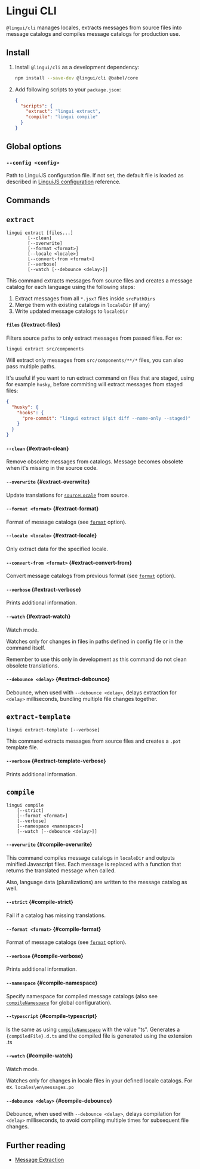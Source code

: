 # Lingui CLI

`@lingui/cli` manages locales, extracts messages from source files into message catalogs and compiles message catalogs for production use.

## Install

1.  Install `@lingui/cli` as a development dependency:

    ```bash npm2yarn
    npm install --save-dev @lingui/cli @babel/core
    ```

2.  Add following scripts to your `package.json`:

    ```json title="package.json"
    {
      "scripts": {
        "extract": "lingui extract",
        "compile": "lingui compile"
      }
    }
    ```

## Global options

### `--config <config>`

Path to LinguiJS configuration file. If not set, the default file is loaded as described in [LinguiJS configuration](/docs/ref/conf.md) reference.

## Commands

## `extract`

```shell
lingui extract [files...]
        [--clean]
        [--overwrite]
        [--format <format>]
        [--locale <locale>]
        [--convert-from <format>]
        [--verbose]
        [--watch [--debounce <delay>]]
```

This command extracts messages from source files and creates a message catalog for each language using the following steps:

1.  Extract messages from all `*.jsx?` files inside `srcPathDirs`
2.  Merge them with existing catalogs in `localeDir` (if any)
3.  Write updated message catalogs to `localeDir`

#### `files` {#extract-files}

Filters source paths to only extract messages from passed files. For ex:

```shell
lingui extract src/components
```

Will extract only messages from `src/components/**/*` files, you can also pass multiple paths.

It's useful if you want to run extract command on files that are staged, using for example `husky`, before commiting will extract messages from staged files:

```json title="package.json"
{
  "husky": {
    "hooks": {
      "pre-commit": "lingui extract $(git diff --name-only --staged)"
    }
  }
}
```

#### `--clean` {#extract-clean}

Remove obsolete messages from catalogs. Message becomes obsolete when it's missing in the source code.

#### `--overwrite` {#extract-overwrite}

Update translations for [`sourceLocale`](/docs/ref/conf.md#sourcelocale) from source.

#### `--format <format>` {#extract-format}

Format of message catalogs (see [`format`](/docs/ref/conf.md#format) option).

#### `--locale <locale>` {#extract-locale}

Only extract data for the specified locale.

#### `--convert-from <format>` {#extract-convert-from}

Convert message catalogs from previous format (see [`format`](/docs/ref/conf.md#format) option).

#### `--verbose` {#extract-verbose}

Prints additional information.

#### `--watch` {#extract-watch}

Watch mode.

Watches only for changes in files in paths defined in config file or in the command itself.

Remember to use this only in development as this command do not clean obsolete translations.

#### `--debounce <delay>` {#extract-debounce}

Debounce, when used with `--debounce <delay>`, delays extraction for `<delay>` milliseconds, bundling multiple file changes together.

## `extract-template`

```shell
lingui extract-template [--verbose]
```

This command extracts messages from source files and creates a `.pot` template file.

#### `--verbose` {#extract-template-verbose}

Prints additional information.

## `compile`

```shell
lingui compile
    [--strict]
    [--format <format>]
    [--verbose]
    [--namespace <namespace>]
    [--watch [--debounce <delay>]]
```

#### `--overwrite` {#compile-overwrite}

This command compiles message catalogs in `localeDir` and outputs minified Javascript files. Each message is replaced with a function that returns the translated message when called.

Also, language data (pluralizations) are written to the message catalog as well.

#### `--strict` {#compile-strict}

Fail if a catalog has missing translations.

#### `--format <format>` {#compile-format}

Format of message catalogs (see [`format`](/docs/ref/conf.md#format) option).

#### `--verbose` {#compile-verbose}

Prints additional information.

#### `--namespace` {#compile-namespace}

Specify namespace for compiled message catalogs (also see [`compileNamespace`](/docs/ref/conf.md#compilenamespace) for global configuration).

#### `--typescript` {#compile-typescript}

Is the same as using [`compileNamespace`](/docs/ref/conf.md#compilenamespace) with the value "ts". Generates a `{compiledFile}.d.ts` and the compiled file is generated using the extension .ts

#### `--watch` {#compile-watch}

Watch mode.

Watches only for changes in locale files in your defined locale catalogs. For ex. `locales\en\messages.po`

#### `--debounce <delay>` {#compile-debounce}

Debounce, when used with `--debounce <delay>`, delays compilation for `<delay>` milliseconds, to avoid compiling multiple times for subsequent file changes.

## Further reading

- [Message Extraction](/docs/guides/message-extraction.md)

